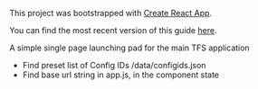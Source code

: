 This project was bootstrapped with [Create React App](https://github.com/facebookincubator/create-react-app).

You can find the most recent version of this guide [here](https://github.com/facebookincubator/create-react-app/blob/master/packages/react-scripts/template/README.md).

A simple single page launching pad for the main TFS application

- Find preset list of Config IDs /data/configids.json
- Find base url string in app.js, in the component state

